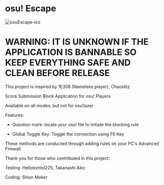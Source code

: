 # osu! Escape
 ![osuEscape-ico](https://user-images.githubusercontent.com/44802618/136822823-9cb9b9e1-6d9b-429e-b4b4-ef791d369d9f.png)

 # WARNING: IT IS UNKNOWN IF THE APPLICATION IS BANNABLE SO KEEP EVERYTHING SAFE AND CLEAN BEFORE RELEASE
 
 This project is inspired by 1E308 (Nameless player), Chaoslitz
 
 Score Submission Block Application for osu! Players
 
 Available on all modes, but not for osu!lazer
 
 Features:
 
 - Question mark: locate your osu! file to initiate the blocking rule

 - Global Toggle Key: Toggle the connection using F6 Key
 
 These methods are conducted through adding rules on your PC's Advanced Firewall
 
 Thank you for those who contributed in this project:
 
 Testing: Hellotomlol225, Takanashi Ako;
 
 Coding: Shion Maker
